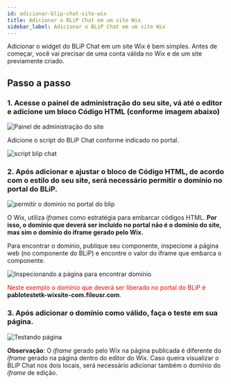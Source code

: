```yaml
---
id: adicionar-blip-chat-site-wix
title: Adicionar o BLiP Chat em um site Wix
sidebar_label: Adicionar o BLiP Chat em um site Wix
---
```


Adicionar o widget do BLiP Chat em um site Wix é bem simples. Antes de começar, você vai precisar de uma conta válida no Wix e de um site previamente criado.

## Passo a passo

### 1. Acesse o painel de administração do seu site, vá até o editor e adicione um bloco Código HTML (conforme imagem abaixo)

![Painel de administração do site](/img/channels/blip-chat/chat-adicionar-blip-chat-site-wix-1.png)<br>

Adicione o script do BLiP Chat conforme indicado no portal.

![script blip chat](/img/channels/blip-chat/chat-adicionar-blip-chat-site-wix-2.png)<br>

### 2. Após adicionar e ajustar o bloco de Código HTML, de acordo com o estilo do seu site, será necessário permitir o domínio no portal do BLiP.

![permitir o dominio no portal do blip](/img/channels/blip-chat/chat-adicionar-blip-chat-site-wix-3.png)

O Wix, utiliza *iframes* como estratégia para embarcar códigos HTML. **Por isso, o domínio que deverá ser incluído no portal não é o domínio do site, mas sim o domínio do iframe gerado pelo Wix.**

Para encontrar o domínio, publique seu componente, inspecione a página web (no componente do BLiP) e encontre o valor do iframe que embarca o componente.

![Inspecionando a página para encontrar domínio](/img/channels/blip-chat/chat-adicionar-blip-chat-site-wix-4.png)<br>

<font color=red> Neste exemplo o domínio que deverá ser liberado no portal do BLiP é </font>**pablotestetk-wixsite-com.fileusr<span>.</span>com**.

### 3. Após adicionar o domínio como válido, faça o teste em sua página.

![Testando página](/img/channels/blip-chat/chat-adicionar-blip-chat-site-wix-5.png)<br>

**Observação**: O *iframe* gerado pelo Wix na página publicada é diferente do *iframe* gerado na página dentro do editor do Wix. Caso queira visualizar o BLiP Chat nos dois locais, será necessário adicionar também o domínio do *iframe* de edição.


<!-- Rating frame -->
<script type="text/javascript" src="/scripts/rating.js"></script>